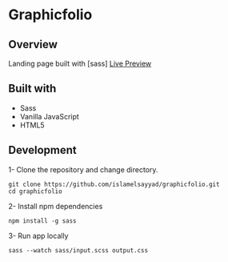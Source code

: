 # Graphicfolio

## Overview

Landing page built with [sass] [Live Preview](https://islamelsayyad.github.io/graphicfolio-sass-landing-page/)

## Built with

+ Sass
+ Vanilla JavaScript
+ HTML5

## Development

1- Clone the repository and change directory.
```
git clone https://github.com/islamelsayyad/graphicfolio.git
cd graphicfolio
```
2- Install npm dependencies
```
npm install -g sass
```
3- Run app locally
```
sass --watch sass/input.scss output.css
```
